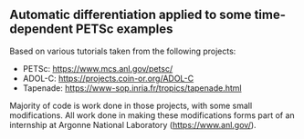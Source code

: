 ## Automatic differentiation applied to some time-dependent PETSc examples

Based on various tutorials taken from the following projects:
* PETSc: https://www.mcs.anl.gov/petsc/
* ADOL-C: https://projects.coin-or.org/ADOL-C
* Tapenade: https://www-sop.inria.fr/tropics/tapenade.html

Majority of code is work done in those projects, with some small modifications. All work done in making these modifications forms part of an internship at Argonne National Laboratory (https://www.anl.gov/).
